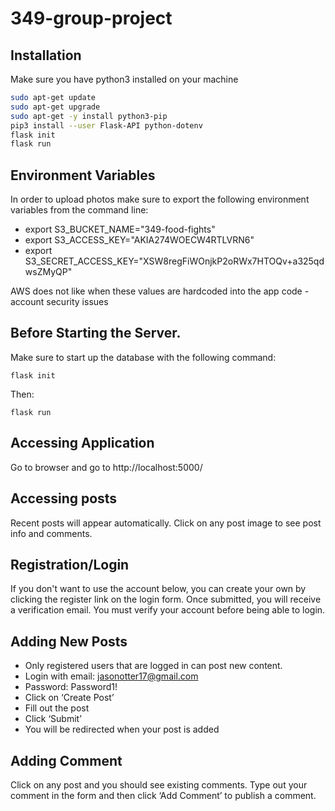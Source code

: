 # 349-group-project

## Installation
Make sure you have python3 installed on your machine

```bash
sudo apt-get update
sudo apt-get upgrade
sudo apt-get -y install python3-pip
pip3 install --user Flask-API python-dotenv
flask init
flask run
```
## Environment Variables
In order to upload photos make sure to export the following environment variables from the command line:
* export S3_BUCKET_NAME="349-food-fights"
* export S3_ACCESS_KEY="AKIA274WOECW4RTLVRN6"
* export S3_SECRET_ACCESS_KEY="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"

AWS does not like when these values are hardcoded into the app code - account security issues

## Before Starting the Server.
Make sure to start up the database with the following command:
```
flask init
```
Then:
```
flask run
```

## Accessing Application
Go to browser and go to http://localhost:5000/

## Accessing posts
Recent posts will appear automatically.
Click on any post image to see post info and comments.

## Registration/Login
If you don't want to use the account below, you can create your own by clicking
the register link on the login form. Once submitted, you will receive a verification email.
You must verify your account before being able to login.

## Adding New Posts
* Only registered users that are logged in can post new content.
* Login with email: jasonotter17@gmail.com
* Password: Password1!
* Click on ‘Create Post’
* Fill out the post
* Click ‘Submit’
* You will be redirected when your post is added

## Adding Comment
Click on any post and you should see existing comments.
Type out your comment in the form and then click ‘Add Comment’ to publish a comment.
